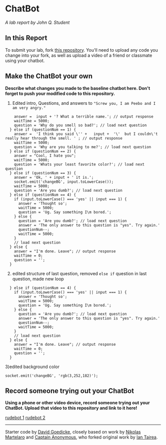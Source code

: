 # ChatBot

*A lab report by John Q. Student*

## In this Report

To submit your lab, fork [this repository](https://github.com/FAR-Lab/IDD-Fa18-Lab6). You'll need to upload any code you change into your fork, as well as upload a video of a friend or classmate using your chatbot.

## Make the ChatBot your own

**Describe what changes you made to the baseline chatbot here. Don't forget to push your modified code to this repository.**

1) Edited intro, Questions, and answers to `"Screw you, I am Peebo and I am very angry."`

```   if (questionNum == 0) {
    answer =  input + '? What a terrible name.'; // output response
    waitTime = 5000;
    question = 'Why do you smell so bad?'; // load next question
  } else if (questionNum == 1) {
    answer =  'I think you said \'' +   input +  '\'  but I couldn\'t really hear through the smell. ' ; // output response
    waitTime = 5000;
    question = 'Why are you talking to me?'; // load next question
  } else if (questionNum == 2) {
    answer = "Cool, I hate you";
    waitTime = 5000;
    question = 'Whats your least favorite color?'; // load next question
  } else if (questionNum == 3) {
    answer = 'Ok, ' + input + ' it is.';
    socket.emit('changeBG', input.toLowerCase());
    waitTime = 5000;
    question = 'Are you dumb?'; // load next question
  } else if (questionNum == 4) {
    if (input.toLowerCase() === 'yes' || input === 1) {
      answer = 'Thought so';
      waitTime = 5000;
      question = 'Ug. Say something I\m bored.';
    } else {
      question = 'Are you dumb?'; // load next question
      answer = 'The only answer to this question is "yes". Try again.'
      questionNum--;
      waitTime = 5000;
    }
    // load next question
  } else {
    answer = "I'm done. Leave"; // output response
    waitTime = 0;
    question = '';
  }
```

2) edited structure of last question, removed `else if` question in last question, made new loop

```    question = 'Are you dumb?'; // load next question
  } else if (questionNum == 4) {
    if (input.toLowerCase() === 'yes' || input === 1) {
      answer = 'Thought so';
      waitTime = 5000;
      question = 'Ug. Say something I\m bored.';
    } else {
      question = 'Are you dumb?'; // load next question
      answer = 'The only answer to this question is "yes". Try again.'
      questionNum--;
      waitTime = 5000;
    }
    // load next question
  } else {
    answer = "I'm done. Leave"; // output response
    waitTime = 0;
    question = '';
  }
```

3)edited background color

`socket.emit('changeBG', 'rgb(3,252,182)');`
    

## Record someone trying out your ChatBot

**Using a phone or other video device, record someone trying out your ChatBot. Upload that video to this repository and link to it here!**

[rudebot 1](https://www.youtube.com/watch?v=B1xykaWYd9I)
[rudebot 2](https://youtu.be/kl-yT2LuuKU)

---
Starter code by [David Goedicke](mailto:da.goedicke@gmail.com), closely based on work by [Nikolas Martelaro](mailto:nmartelaro@gmail.com) and [Captain Anonymous](https://codepen.io/anon/pen/PEVYXz), who forked original work by [Ian Tairea](https://codepen.io/mrtairea/pen/yJapwv).
